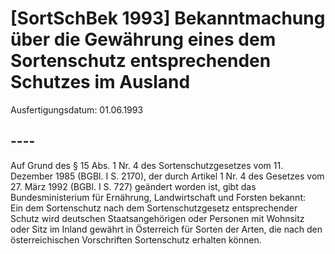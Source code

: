 # [SortSchBek 1993] Bekanntmachung über die Gewährung eines dem Sortenschutz entsprechenden Schutzes im Ausland

Ausfertigungsdatum: 01.06.1993

 

## ----

Auf Grund des § 15 Abs. 1 Nr. 4 des Sortenschutzgesetzes vom 11. Dezember 1985 (BGBl. I S. 2170), der durch Artikel 1 Nr. 4 des Gesetzes vom 27. März 1992 (BGBl. I S. 727) geändert worden ist, gibt das Bundesministerium für Ernährung, Landwirtschaft und Forsten bekannt:  
Ein dem Sortenschutz nach dem Sortenschutzgesetz entsprechender Schutz wird deutschen Staatsangehörigen oder Personen mit Wohnsitz oder Sitz im Inland gewährt in Österreich für Sorten der Arten, die nach den österreichischen Vorschriften Sortenschutz erhalten können.
